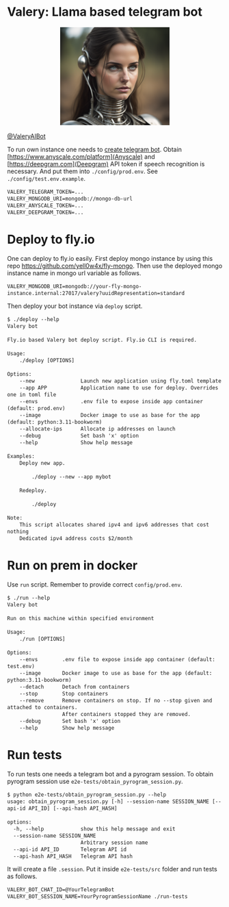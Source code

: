 # Valery: Llama based telegram bot
<p align="center">
    <img src="https://github.com/yell0w4x/assets/blob/215e53b298756a4c1d53e8ade38b34b46d05636a/valery.png" alt="Valery"/>
</p>

[@ValeryAIBot](https://t.me/ValeryAIBot)

To run own instance one needs to [create telegram bot](https://core.telegram.org/bots#how-do-i-create-a-bot). 
Obtain [https://www.anyscale.com/platform](Anyscale) and 
[https://deepgram.com](Deepgram) API token if speech recognition is necessary. 
And put them into `./config/prod.env`. See `./config/test.env.example`. 

```
VALERY_TELEGRAM_TOKEN=...
VALERY_MONGODB_URI=mongodb://mongo-db-url
VALERY_ANYSCALE_TOKEN=...
VALERY_DEEPGRAM_TOKEN=...
```

# Deploy to fly.io
One can deploy to fly.io easily. First deploy mongo instance by using this repo https://github.com/yell0w4x/fly-mongo.
Then use the deployed mongo instance name in mongo url variable as follows.

    VALERY_MONGODB_URI=mongodb://your-fly-mongo-instance.internal:27017/valery?uuidRepresentation=standard

Then deploy your bot instance via `deploy` script.

```
$ ./deploy --help
Valery bot

Fly.io based Valery bot deploy script. Fly.io CLI is required.

Usage:
    ./deploy [OPTIONS]

Options:
    --new               Launch new application using fly.toml template
    --app APP           Application name to use for deploy. Overrides one in toml file
    --envs              .env file to expose inside app container (default: prod.env)
    --image             Docker image to use as base for the app (default: python:3.11-bookworm)
    --allocate-ips      Allocate ip addresses on launch
    --debug             Set bash 'x' option
    --help              Show help message

Examples:
    Deploy new app.
    
        ./deploy --new --app mybot

    Redeploy. 
        
        ./deploy

Note:
    This script allocates shared ipv4 and ipv6 addresses that cost nothing
    Dedicated ipv4 address costs $2/month
```

# Run on prem in docker

Use `run` script. Remember to provide correct `config/prod.env`.

```
$ ./run --help
Valery bot

Run on this machine within specified environment

Usage:
    ./run [OPTIONS]

Options:
    --envs        .env file to expose inside app container (default: test.env)
    --image       Docker image to use as base for the app (default: python:3.11-bookworm)
    --detach      Detach from containers
    --stop        Stop containers
    --remove      Remove containers on stop. If no --stop given and attached to containers.
                  After containers stopped they are removed. 
    --debug       Set bash 'x' option
    --help        Show help message
```

# Run tests

To run tests one needs a telegram bot and a pyrogram session. 
To obtain pyrogram session use `e2e-tests/obtain_pyrogram_session.py`.

```
$ python e2e-tests/obtain_pyrogram_session.py --help
usage: obtain_pyrogram_session.py [-h] --session-name SESSION_NAME [--api-id API_ID] [--api-hash API_HASH]

options:
  -h, --help            show this help message and exit
  --session-name SESSION_NAME
                        Arbitrary session name
  --api-id API_ID       Telegram API id
  --api-hash API_HASH   Telegram API hash
```

It will create a file `.session`. Put it inside `e2e-tests/src` folder and run tests as follows.

    VALERY_BOT_CHAT_ID=@YourTelegramBot VALERY_BOT_SESSION_NAME=YourPyrogramSessionName ./run-tests
